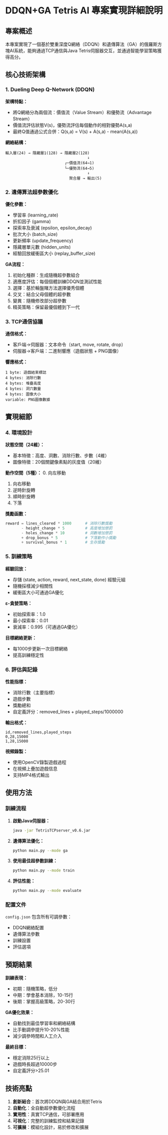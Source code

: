 # DDQN+GA Tetris AI 專案實現詳細說明

## 專案概述

本專案實現了一個基於雙重深度Q網絡（DDQN）和遺傳算法（GA）的俄羅斯方塊AI系統，能夠通過TCP通信與Java Tetris伺服器交互，並通過智能學習策略獲得高分。

## 核心技術架構

### 1. Dueling Deep Q-Network (DDQN)

**架構特點：**
- 將Q網絡分為兩個流：價值流（Value Stream）和優勢流（Advantage Stream）
- 價值流評估狀態V(s)，優勢流評估每個動作的相對優勢A(s,a)
- 最終Q值通過公式合併：Q(s,a) = V(s) + A(s,a) - mean(A(s,a))

**網絡結構：**
```
輸入層(24) → 隱藏層1(128) → 隱藏層2(128)
                                    ↓
                          ┌─價值流(64→1)
                          └─優勢流(64→5)
                                    ↓
                            聚合層 → 輸出(5)
```

### 2. 遺傳算法超參數優化

**優化參數：**
- 學習率 (learning_rate)
- 折扣因子 (gamma)
- 探索率及衰減 (epsilon, epsilon_decay)
- 批次大小 (batch_size)
- 更新頻率 (update_frequency)
- 隱藏層單元數 (hidden_units)
- 經驗回放緩衝區大小 (replay_buffer_size)

**GA流程：**
1. 初始化種群：生成隨機超參數組合
2. 適應度評估：每個個體訓練DDQN並測試性能
3. 選擇：基於輪盤賭方法選擇優秀個體
4. 交叉：結合父母個體的超參數
5. 變異：隨機修改部分超參數
6. 精英策略：保留最優個體到下一代

### 3. TCP通信協議

**通信格式：**
- 客戶端→伺服器：文本命令（start, move, rotate, drop）
- 伺服器→客戶端：二進制響應（遊戲狀態 + PNG圖像）

**響應格式：**
```
1 byte: 遊戲結束標誌
4 bytes: 消除行數
4 bytes: 堆疊高度
4 bytes: 洞穴數量
4 bytes: 圖像大小
variable: PNG圖像數據
```

## 實現細節

### 4. 環境設計

**狀態空間（24維）：**
- 基本特徵：高度、洞數、消除行數、步數（4維）
- 圖像特徵：20個關鍵像素點的灰度值（20維）

**動作空間（5種）：**
0. 向左移動
1. 向右移動
2. 逆時針旋轉
3. 順時針旋轉
4. 下落

**獎勵函數：**
```python
reward = lines_cleared * 1000      # 消除行數獎勵
       - height_change * 5         # 高度增加懲罰
       - holes_change * 10         # 洞數增加懲罰
       + drop_bonus * 5            # 下落動作小獎勵
       + survival_bonus * 1        # 生存獎勵
```

### 5. 訓練策略

**經驗回放：**
- 存儲 (state, action, reward, next_state, done) 經驗元組
- 隨機採樣減少相關性
- 緩衝區大小可通過GA優化

**ε-貪婪策略：**
- 初始探索率：1.0
- 最小探索率：0.01
- 衰減率：0.995（可通過GA優化）

**目標網絡更新：**
- 每1000步更新一次目標網絡
- 提高訓練穩定性

### 6. 評估與記錄

**性能指標：**
- 消除行數（主要指標）
- 遊戲步數
- 獎勵總和
- 自定義評分：removed_lines + played_steps/1000000

**輸出格式：**
```csv
id,removed_lines,played_steps
0,28,15000
1,28,15000
```

**視頻錄製：**
- 使用OpenCV錄製遊戲過程
- 在視頻上疊加遊戲信息
- 支持MP4格式輸出

## 使用方法

### 訓練流程

1. **啟動Java伺服器：**
   ```bash
   java -jar TetrisTCPserver_v0.6.jar
   ```

2. **遺傳算法優化：**
   ```bash
   python main.py --mode ga
   ```

3. **使用最佳超參數訓練：**
   ```bash
   python main.py --mode train
   ```

4. **評估性能：**
   ```bash
   python main.py --mode evaluate
   ```

### 配置文件

`config.json` 包含所有可調參數：
- DDQN網絡配置
- 遺傳算法參數
- 訓練設置
- 評估選項

## 預期結果

**訓練表現：**
- 初期：隨機策略，低分
- 中期：學會基本消除，10-15行
- 後期：掌握高級策略，20-30行

**GA優化效果：**
- 自動找到最佳學習率和網絡結構
- 比手動調參提升10-20%性能
- 減少調參時間和人工介入

**最終目標：**
- 穩定消除25行以上
- 遊戲時長超過10000步
- 自定義評分>25.01

## 技術亮點

1. **創新結合**：首次將DDQN與GA結合用於Tetris
2. **自動化**：全自動超參數優化流程
3. **實用性**：真實TCP通信，可部署應用
4. **可視化**：完整的訓練監控和結果記錄
5. **可擴展**：模組化設計，易於修改和擴展